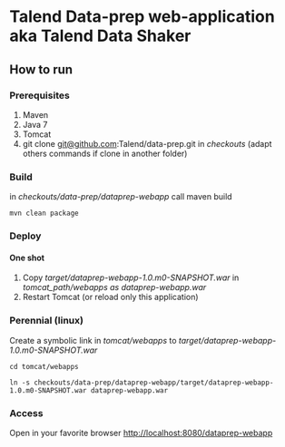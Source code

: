 # Talend Data-prep web-application aka Talend Data Shaker
## How to run
### Prerequisites
1. Maven
2. Java 7
3. Tomcat
4. git clone git@github.com:Talend/data-prep.git in _checkouts_ (adapt others commands if clone in another folder)

### Build
in _checkouts/data-prep/dataprep-webapp_ call maven build

`mvn clean package`

### Deploy
#### One shot
1. Copy _target/dataprep-webapp-1.0.m0-SNAPSHOT.war_ in _tomcat_path/webapps as dataprep-webapp.war_
2. Restart Tomcat (or reload only this application)

### Perennial (linux)
Create a symbolic link in _tomcat/webapps_ to _target/dataprep-webapp-1.0.m0-SNAPSHOT.war_

`cd tomcat/webapps`

`ln -s checkouts/data-prep/dataprep-webapp/target/dataprep-webapp-1.0.m0-SNAPSHOT.war dataprep-webapp.war`

### Access
Open in your favorite browser [http://localhost:8080/dataprep-webapp](http://localhost:8080/dataprep-webapp)
